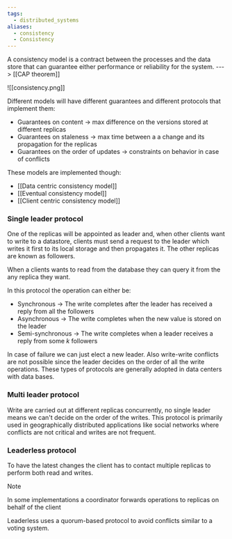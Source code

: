 ```yaml
---
tags:
  - distributed_systems
aliases:
  - consistency
  - Consistency
---
```

A consistency model is a contract between the processes and the data store that can guarantee either performance or reliability for the system. ---> [[CAP theorem]]

![[consistency.png]]

Different models will have different guarantees and different protocols that implement them:
- Guarantees on content -> max difference on the versions stored at different replicas
- Guarantees on staleness -> max time between a a change and its propagation for the replicas
- Guarantees on the order of updates -> constraints on behavior in case of conflicts

These models are implemented though:
- [[Data centric consistency model]]
- [[Eventual consistency model]]
- [[Client centric consistency model]]
### Single leader protocol

One of the replicas will be appointed as leader and, when other clients want to write to a datastore,  clients must send a request to the leader which writes it first to its local storage and then propagates it. 
The other replicas are known as followers.

When a clients wants to read from the database they can query it from the any replica they want.

In this protocol the operation can either be:
- Synchronous -> The write completes after the leader has received a reply from all the followers
- Asynchronous -> The write completes when the new value is stored on the leader
- Semi-synchronous -> The write completes when a leader receives a reply from some $k$ followers

In case of failure we can just elect a new leader. Also write-write conflicts are not possible since the leader decides on the order of all the write operations. These types of protocols are generally adopted in data centers with data bases.
### Multi leader protocol

Write are carried out at different replicas concurrently, no single leader means we can't decide on the order of the writes. This protocol is primarily used in geographically distributed applications like social networks where conflicts are not critical and writes are not frequent.
### Leaderless protocol

To have the latest changes the client has to contact multiple replicas to perform both read and writes. 

>[!note]
>In some implementations a coordinator forwards operations to replicas on behalf of the client

Leaderless uses a quorum-based protocol to avoid conflicts similar to a voting system. 
